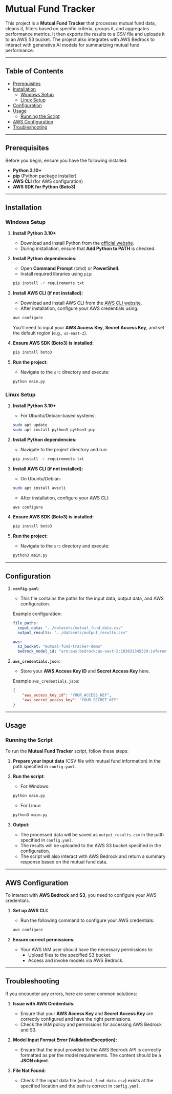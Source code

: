# Mutual Fund Tracker

This project is a **Mutual Fund Tracker** that processes mutual fund data, cleans it, filters based on specific criteria, groups it, and aggregates performance metrics. It then exports the results to a CSV file and uploads it to an AWS S3 bucket. The project also integrates with AWS Bedrock to interact with generative AI models for summarizing mutual fund performance.

---

## Table of Contents
- [Prerequisites](#prerequisites)
- [Installation](#installation)
  - [Windows Setup](#windows-setup)
  - [Linux Setup](#linux-setup)
- [Configuration](#configuration)
- [Usage](#usage)
  - [Running the Script](#running-the-script)
- [AWS Configuration](#aws-configuration)
- [Troubleshooting](#troubleshooting)

---

## Prerequisites

Before you begin, ensure you have the following installed:

- **Python 3.10+**
- **pip** (Python package installer)
- **AWS CLI** (for AWS configuration)
- **AWS SDK for Python (Boto3)**

---

## Installation

### Windows Setup

1. **Install Python 3.10+**
   - Download and install Python from the [official website](https://www.python.org/downloads/).
   - During installation, ensure that **Add Python to PATH** is checked.

2. **Install Python dependencies:**
   - Open **Command Prompt** (cmd) or **PowerShell**.
   - Install required libraries using `pip`:
   
   ```bash
   pip install -r requirements.txt
   ```

3. **Install AWS CLI (if not installed):**
   - Download and install AWS CLI from the [AWS CLI website](https://aws.amazon.com/cli/).
   - After installation, configure your AWS credentials using:
   
   ```bash
   aws configure
   ```

   You’ll need to input your **AWS Access Key**, **Secret Access Key**, and set the default region (e.g., `us-east-2`).

4. **Ensure AWS SDK (Boto3) is installed:**
   ```bash
   pip install boto3
   ```

5. **Run the project:**
   - Navigate to the `src` directory and execute:
   
   ```bash
   python main.py
   ```

### Linux Setup

1. **Install Python 3.10+**
   - For Ubuntu/Debian-based systems:
   
   ```bash
   sudo apt update
   sudo apt install python3 python3-pip
   ```

2. **Install Python dependencies:**
   - Navigate to the project directory and run:
   
   ```bash
   pip install -r requirements.txt
   ```

3. **Install AWS CLI (if not installed):**
   - On Ubuntu/Debian:
   
   ```bash
   sudo apt install awscli
   ```

   - After installation, configure your AWS CLI:
   
   ```bash
   aws configure
   ```

4. **Ensure AWS SDK (Boto3) is installed:**
   ```bash
   pip install boto3
   ```

5. **Run the project:**
   - Navigate to the `src` directory and execute:
   
   ```bash
   python3 main.py
   ```

---

## Configuration

1. **`config.yaml`**:
   - This file contains the paths for the input data, output data, and AWS configuration.
   
   Example configuration:
   
   ```yaml
   file_paths:
     input_data: "../datasets/mutual_fund_data.csv"
     output_results: "../datasets/output_results.csv"
   
   aws:
     s3_bucket: "mutual-fund-tracker-demo"
     bedrock_model_id: "arn:aws:bedrock:us-east-2:183631345329:inference-profile/us.amazon.nova-lite-v1:0"
   ```

2. **`aws_credentials.json`**:
   - Store your **AWS Access Key ID** and **Secret Access Key** here.
   
   Example `aws_credentials.json`:
   
   ```json
   {
       "aws_access_key_id": "YOUR_ACCESS_KEY",
       "aws_secret_access_key": "YOUR_SECRET_KEY"
   }
   ```

---

## Usage

### Running the Script

To run the **Mutual Fund Tracker** script, follow these steps:

1. **Prepare your input data** (CSV file with mutual fund information) in the path specified in `config.yaml`.
2. **Run the script**:
   - For Windows:

   ```bash
   python main.py
   ```

   - For Linux:

   ```bash
   python3 main.py
   ```

3. **Output:**
   - The processed data will be saved as `output_results.csv` in the path specified in `config.yaml`.
   - The results will be uploaded to the AWS S3 bucket specified in the configuration.
   - The script will also interact with AWS Bedrock and return a summary response based on the mutual fund data.

---

## AWS Configuration

To interact with **AWS Bedrock** and **S3**, you need to configure your AWS credentials.

1. **Set up AWS CLI:**
   - Run the following command to configure your AWS credentials:
   
   ```bash
   aws configure
   ```

2. **Ensure correct permissions:**
   - Your AWS IAM user should have the necessary permissions to:
     - Upload files to the specified S3 bucket.
     - Access and invoke models via AWS Bedrock.

---

## Troubleshooting

If you encounter any errors, here are some common solutions:

1. **Issue with AWS Credentials:**
   - Ensure that your **AWS Access Key** and **Secret Access Key** are correctly configured and have the right permissions.
   - Check the IAM policy and permissions for accessing AWS Bedrock and S3.

2. **Model Input Format Error (ValidationException):**
   - Ensure that the input provided to the AWS Bedrock API is correctly formatted as per the model requirements. The content should be a **JSON object**.

3. **File Not Found:**
   - Check if the input data file (`mutual_fund_data.csv`) exists at the specified location and the path is correct in `config.yaml`.
